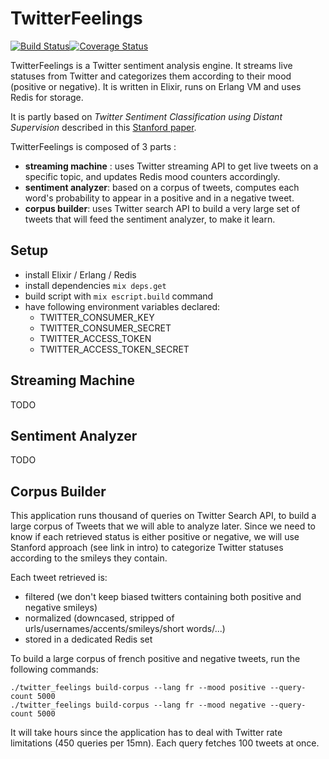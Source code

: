 # TwitterFeelings

[![Build Status](https://travis-ci.org/cblavier/twitter-feelings.svg?branch=master)](https://travis-ci.org/cblavier/twitter-feelings)[![Coverage Status](https://coveralls.io/repos/cblavier/twitter-feelings/badge.svg?branch=master)](https://coveralls.io/r/cblavier/twitter-feelings?branch=master)

TwitterFeelings is a Twitter sentiment analysis engine. It streams live statuses from Twitter and categorizes them according to their mood (positive or negative).
It is written in Elixir, runs on Erlang VM and uses Redis for storage.

It is partly based on _Twitter Sentiment Classification using Distant Supervision_ described in this [Stanford paper](http://cs.stanford.edu/people/alecmgo/papers/TwitterDistantSupervision09.pdf).

TwitterFeelings is composed of 3 parts :
- **streaming machine** : uses Twitter streaming API to get live tweets on a specific topic, and updates Redis mood counters accordingly.
- **sentiment analyzer**: based on a corpus of tweets, computes each word's probability to appear in a positive and in a negative tweet.
- **corpus builder**: uses Twitter search API to build a very large set of tweets that will feed the sentiment analyzer, to make it learn.

## Setup
- install Elixir / Erlang / Redis
- install dependencies `mix deps.get`
- build script with `mix escript.build` command
- have following environment variables declared:
   - TWITTER_CONSUMER_KEY
   - TWITTER_CONSUMER_SECRET
   - TWITTER_ACCESS_TOKEN
   - TWITTER_ACCESS_TOKEN_SECRET

## Streaming Machine
TODO

## Sentiment Analyzer
TODO

## Corpus Builder
This application runs thousand of queries on Twitter Search API, to build a large corpus of Tweets that we will able to analyze later.
Since we need to know if each retrieved status is either positive or negative, we will use Stanford approach (see link in intro) to categorize Twitter statuses according to the smileys they contain.

Each tweet retrieved is:
  - filtered (we don't keep biased twitters containing both positive and negative smileys)
  - normalized (downcased, stripped of urls/usernames/accents/smileys/short words/...)
  - stored in a dedicated Redis set

To build a large corpus of french positive and negative tweets, run the following commands:
```
./twitter_feelings build-corpus --lang fr --mood positive --query-count 5000
./twitter_feelings build-corpus --lang fr --mood negative --query-count 5000
```
It will take hours since the application has to deal with Twitter rate limitations (450 queries per 15mn).
Each query fetches 100 tweets at once.

